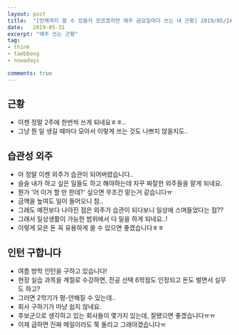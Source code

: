 ```yaml
---
layout: post
title:  "[언제까지 쓸 수 있을지 모르겠지만 매주 금요일마다 쓰는 내 근황] 2019/05/24~2019/05/31"
date:   2019-05-31
excerpt: "매주 쓰는 근황"
tag: 
- think
- taebbong
- nowadays

comments: true
---
```



## 근황
* 이젠 정말 2주에 한번씩 쓰게 되네요ㅎㅎ..
* 그냥 뭔 일 생길 때마다 모아서 이렇게 쓰는 것도 나쁘지 않을지도..


## 습관성 외주
* 아 정말 이젠 외주가 습관이 되어버렸습니다..
* 슬슬 내가 하고 싶은 일들도 하고 해야하는데 자꾸 짜잘한 외주들을 맡게 되네요.
* 뭔가 '어 이거 할 만 한데?' 싶으면 무조건 맡는거 같습니다ㅠ
* 금액을 높여도 일이 들어오니 참..
* 그래도 예전보다 나아진 점은 외주가 습관이 되다보니 일상에 스며들었다는 점??
* 그래서 일상생활이 가능한 범위에서 다 일을 하게 되네요..!
* 이렇게 모은 돈 꼭 유용하게 쓸 수 있으면 좋겠습니다ㅎㅎ


## 인턴 구합니다
* 여름 방학 인턴을 구하고 있습니다!
* 현장 실습 과목을 계절로 수강하면, 전공 선택 6학점도 인정되고 돈도 벌면서 실무도 하고?
* 그러면 2학기가 평-안해질 수 있는데..
* 회사 구하기가 마냥 쉽지 않네요.
* 후보군으로 생각하고 있는 회사들이 몇가지 있는데, 잘됐으면 좋겠습니다ㅠㅠ
* 이제 급하면 진짜 메일이라도 쭉 돌리고 그래야겠습니다ㅠ
